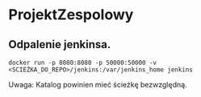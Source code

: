 # ProjektZespolowy

## Odpalenie jenkinsa. 

```
docker run -p 8080:8080 -p 50000:50000 -v <SCIEŻKA_DO_REPO>/jenkins:/var/jenkins_home jenkins

```

Uwaga: Katalog powinien mieć ścieżkę bezwzględną.
